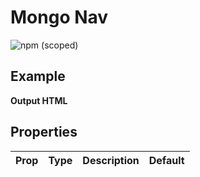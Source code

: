 # Mongo Nav

![npm (scoped)](https://img.shields.io/npm/v/@leafygreen-ui/mongo-nav.svg)

## Example

**Output HTML**

## Properties

| Prop | Type | Description | Default |
| ---- | ---- | ----------- | ------- |

